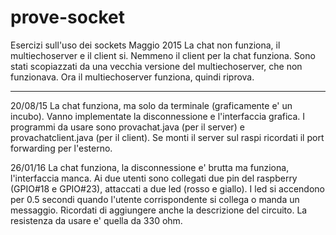 # prove-socket
Esercizi sull'uso dei sockets
Maggio 2015
La chat non funziona, il multiechoserver e il client si. Nemmeno il client per la chat funziona. Sono stati scopiazzati da una vecchia versione del multiechoserver, che non funzionava. Ora il multiechoserver funziona, quindi riprova.



-----------------------------------------------------



20/08/15
La chat funziona, ma solo da terminale (graficamente e' un incubo).
Vanno implementate la disconnessione e l'interfaccia grafica.
I programmi da usare sono provachat.java (per il server) e provachatclient.java (per il client).
Se monti il server sul raspi ricordati il port forwarding per l'esterno.

26/01/16
La chat funziona, la disconnessione e' brutta ma funziona, l'interfaccia manca.
Ai due utenti sono collegati due pin del raspberry (GPIO#18 e GPIO#23), attaccati a due led
(rosso e giallo). I led si accendono per 0.5 secondi quando l'utente corrispondente si collega 
o manda un messaggio.
Ricordati di aggiungere anche la descrizione del circuito. La resistenza da usare e' quella da 330 ohm.